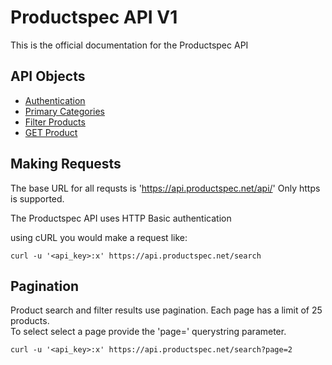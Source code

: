 # Productspec API V1

This is the official documentation for the Productspec API

API Objects
-----------

- [Authentication](content/authentication.md)
- [Primary Categories](content/categories.md)
- [Filter Products](content/search.md)
- [GET Product](content/product.md)

Making Requests
---------------

The base URL for all requsts is 'https://api.productspec.net/api/' Only https is supported.

The Productspec API uses HTTP Basic authentication

using cURL you would make a request like:

```shell
curl -u '<api_key>:x' https://api.productspec.net/search
```

Pagination
----------
Product search and filter results use pagination.  Each page has a limit of 25 products.  
To select select a page provide the 'page=<number>' querystring parameter.

```shell
curl -u '<api_key>:x' https://api.productspec.net/search?page=2
```

